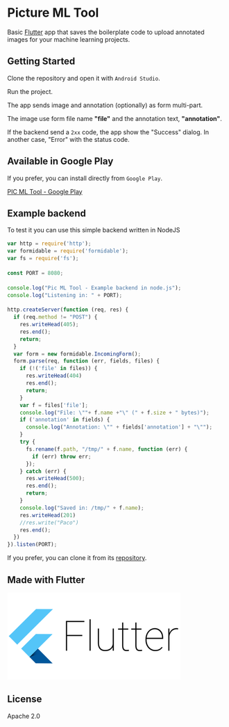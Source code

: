 # Picture ML Tool

Basic [Flutter](http://flutter.io) app that saves the boilerplate code to upload annotated images for your machine learning projects.


## Getting Started

Clone the repository and open it with `Android Studio`.

Run the project.

The app sends image and annotation (optionally) as form multi-part.

The image use form file name __"file"__ and the annotation text, __"annotation"__.

If the backend send a `2xx` code, the app show the "Success" dialog.
In another case, "Error" with the status code.

## Available in Google Play

If you prefer, you can install directly from `Google Play`.

[PIC ML Tool - Google Play](https://play.google.com/store/apps/details?id=com.digitalilusion.picmltool)


## Example backend

To test it you can use this simple backend written in NodeJS

```javascript
var http = require('http');
var formidable = require('formidable');
var fs = require('fs');

const PORT = 8080;

console.log("Pic ML Tool - Example backend in node.js");
console.log("Listening in: " + PORT);

http.createServer(function (req, res) {
  if (req.method != "POST") {
    res.writeHead(405);
    res.end();
    return;
  }
  var form = new formidable.IncomingForm();
  form.parse(req, function (err, fields, files) {
    if (!('file' in files)) {
      res.writeHead(404)
      res.end();
      return;
    }
    var f = files['file'];
    console.log("File: \""+ f.name +"\" (" + f.size + " bytes)");
    if ('annotation' in fields) {
      console.log("Annotation: \"" + fields['annotation'] + "\"");
    }
    try {
      fs.rename(f.path, "/tmp/" + f.name, function (err) {
        if (err) throw err;
      });
    } catch (err) {
      res.writeHead(500);
      res.end();
      return;
    }
    console.log("Saved in: /tmp/" + f.name);
    res.writeHead(201)
    //res.write("Paco")
    res.end();
  })
}).listen(PORT);
```

If you prefer, you can clone it from its [repository](https://github.com/digitalilusion/pic-ml-tool-backend).

## Made with Flutter

![Flutter Logo](https://github.com/digitalilusion/pic-ml-tool/blob/master/resources/flutter-logo.png)


## License

Apache 2.0
